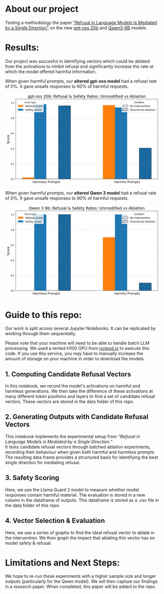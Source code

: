 # About our project
Testing a methodology the paper ["Refusal in Language Models Is Mediated by a Single Direction"](https://arxiv.org/pdf/2406.11717) on the new [gpt-oss 20b](https://huggingface.co/openai/gpt-oss-20b) and [Qwen3-8B](https://huggingface.co/Qwen/Qwen3-8B) models.

# Results:
Our project was succesful in identifying vectors which could be ablated from the activations to inhibit refusal and significantly increase the rate at which the model offered harmful information.

When given harmful prompts, our **altered gpt-oss model** had a refusal rate of 0%. It gave unsafe responses to 60% of harmful requests. 

![gpt_oss 20b results](Images/gpt-oss%20results%20graph.png)

When given harmful prompts, our **altered Qwen 3 model** had a refusal rate of 0%. It gave unsafe responses to 90% of harmful requests. 

![Qwen3 8b Results](Images/Qwen3%20Results%20Graph.png)

# Guide to this repo:
Our work is split across several Jupyter Notebooks. It can be replicated by working through them sequentially. 

Please note that your machine will need to be able to handle batch LLM processing. We used a rented H100 GPU from [runpod.io](https://runpod.io) to execute this code. If you use this service, you may have to manually increase the amount of storage on your machine in order to download the models.

## 1. Computing Candidate Refusal Vectors
In this notebook, we record the model's activations on harmful and harmless generations. 
We then take the difference of these activations at many different token positions and layers to find a set of candidate refusal vectors. These vectors are stored in the data folder of this repo.

## 2. Generating Outputs with Candidate Refusal Vectors  
This notebook implements the experimental setup from *“Refusal in Language Models is Mediated by a Single Direction.”*  
It tests candidate refusal vectors through batched ablation experiments, recording their behaviour when given both  harmful and harmless prompts.  
The resulting data frame provides a structured basis for identifying the best single direction for mediating refusal.

## 3. Safety Scoring
Here, we use the Llama Guard 2 model to measure whether model responses contain harmful material. The evaluation is stored in a new column in the dataframe of outputs. This dataframe is stored as a .csv file in the data folder of this repo.

## 4. Vector Selection & Evaluation
Here, we use a series of graphs to find the ideal refusal vector to ablate in the intervention. We then graph the impact that ablating this vector has on model safety & refusal.

# Limitations and Next Steps:
We hope to re-run these experiments with a higher sample size and longer outputs (particularly for the Qwen model). We will then capture our findings in a research paper. When completed, this paper will be added to the repo. 
